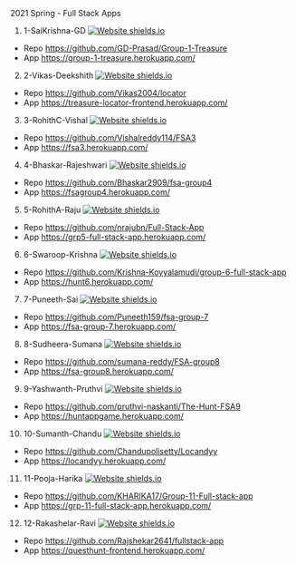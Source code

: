 2021 Spring - Full Stack Apps

1. 1-SaiKrishna-GD  [![Website shields.io](https://img.shields.io/website-up-down-green-red/http/shields.io.svg)](https://group-1-treasure.herokuapp.com/)
  - Repo <https://github.com/GD-Prasad/Group-1-Treasure> 
  - App <https://group-1-treasure.herokuapp.com/>
2. 2-Vikas-Deekshith [![Website shields.io](https://img.shields.io/website-up-down-green-red/http/shields.io.svg)](https://treasure-locator-frontend.herokuapp.com/)
  - Repo <https://github.com/Vikas2004/locator> 
  - App <https://treasure-locator-frontend.herokuapp.com/>
3. 3-RohithC-Vishal   [![Website shields.io](https://img.shields.io/website-up-down-green-red/http/shields.io.svg)](https://fsa3.herokuapp.com/) 
  - Repo <https://github.com/Vishalreddy114/FSA3> 
  - App <https://fsa3.herokuapp.com/>
4. 4-Bhaskar-Rajeshwari  [![Website shields.io](https://img.shields.io/website-up-down-green-red/http/shields.io.svg)](https://fsagroup4.herokuapp.com/)
  - Repo <https://github.com/Bhaskar2909/fsa-group4> 
  - App <https://fsagroup4.herokuapp.com/>
5. 5-RohithA-Raju   [![Website shields.io](https://img.shields.io/website-up-down-green-red/http/shields.io.svg)](https://grp5-full-stack-app.herokuapp.com/)
  - Repo <https://github.com/nrajubn/Full-Stack-App> 
  - App <https://grp5-full-stack-app.herokuapp.com/>
6. 6-Swaroop-Krishna   [![Website shields.io](https://img.shields.io/website-up-down-green-red/http/shields.io.svg)](https://hunt6.herokuapp.com/)
  - Repo <https://github.com/Krishna-Koyyalamudi/group-6-full-stack-app> 
  - App <https://hunt6.herokuapp.com/>
7. 7-Puneeth-Sai  [![Website shields.io](https://img.shields.io/website-up-down-green-red/http/shields.io.svg)](https://github.com/Puneeth159/fsa-group-7/)
  - Repo <https://github.com/Puneeth159/fsa-group-7> 
  - App <https://fsa-group-7.herokuapp.com/>
8. 8-Sudheera-Sumana   [![Website shields.io](https://img.shields.io/website-up-down-green-red/http/shields.io.svg)](https://fsa-group8.herokuapp.com/)
  - Repo <https://github.com/sumana-reddy/FSA-group8> 
  - App <https://fsa-group8.herokuapp.com/>
9. 9-Yashwanth-Pruthvi  [![Website shields.io](https://img.shields.io/website-up-down-green-red/http/shields.io.svg)](https://huntappgame.herokuapp.com/)
  - Repo <https://github.com/pruthvi-naskanti/The-Hunt-FSA9> 
  - App <https://huntappgame.herokuapp.com/>
10. 10-Sumanth-Chandu  [![Website shields.io](https://img.shields.io/website-up-down-green-red/http/shields.io.svg)](https://locandyy.herokuapp.com/)
   - Repo <https://github.com/Chandupolisetty/Locandyy> 
   - App <https://locandyy.herokuapp.com/>
11. 11-Pooja-Harika   [![Website shields.io](https://img.shields.io/website-up-down-green-red/http/shields.io.svg)](https://grp-11-full-stack-app.herokuapp.com/)
   - Repo <https://github.com/KHARIKA17/Group-11-Full-stack-app> 
   - App <https://grp-11-full-stack-app.herokuapp.com/>
12. 12-Rakashelar-Ravi  [![Website shields.io](https://img.shields.io/website-up-down-green-red/http/shields.io.svg)](https://questhunt-frontend.herokuapp.com/)
   - Repo <https://github.com/Rajshekar2641/fullstack-app> 
   - App <https://questhunt-frontend.herokuapp.com/>
 
